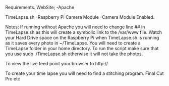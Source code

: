 Requirements.
WebSite;
-Apache

TimeLapse.sh
-Raspberry Pi Camera Module
-Camera Module Enabled.

Notes;
If running without Apache you will need to change line ## in TimeLapse.sh as this will create a symbolic link to the /var/www file.
Watch your Hard Drive space on the Raspberry Pi when TimeLapse.sh is running as it saves every photo in ~/TimeLapse.
You will need to create a TimeLapse folder in your home directory.
To run the script make sure that you use sudo ./TimeLapse.sh otherwise it will not take the photos.

To view the live feed point your browser to http://<Your Raspberry Pi IP address>

To create your time lapse you will need to find a stitching program. Final Cut Pro etc
